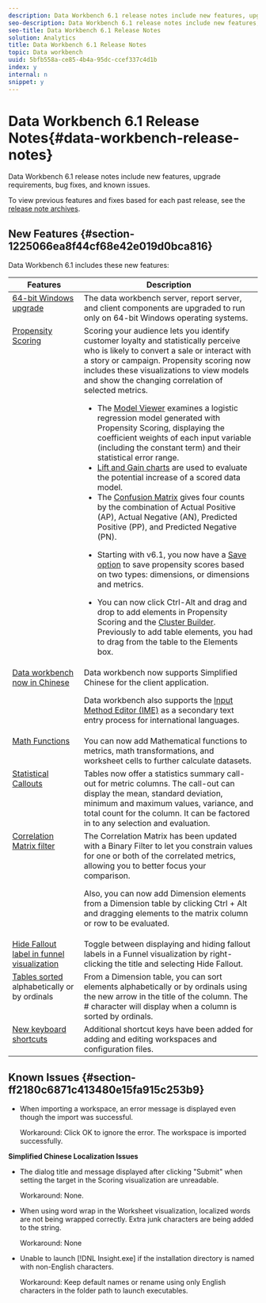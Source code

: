 ```yaml
---
description: Data Workbench 6.1 release notes include new features, upgrade requirements, bug fixes, and known issues.
seo-description: Data Workbench 6.1 release notes include new features, upgrade requirements, bug fixes, and known issues.
seo-title: Data Workbench 6.1 Release Notes
solution: Analytics
title: Data Workbench 6.1 Release Notes
topic: Data workbench
uuid: 5bfb558a-ce85-4b4a-95dc-ccef337c4d1b
index: y
internal: n
snippet: y
---
```


# Data Workbench 6.1 Release Notes{#data-workbench-release-notes}

Data Workbench 6.1 release notes include new features, upgrade requirements, bug fixes, and known issues.

To view previous features and fixes based for each past release, see the [release note archives](https://marketing.adobe.com/resources/help/en_US/insight/insight_release_notes_prev.pdf).

## New Features {#section-1225066ea8f44cf68e42e019d0bca816}

Data Workbench 6.1 includes these new features: 

<table id="table_E28A6D31E7D941F7A0C2048F0F0F7838"> 
 <thead> 
  <tr> 
   <th colname="col1" class="entry"> Features </th> 
   <th colname="col2" class="entry"> Description </th> 
  </tr>
 </thead>
 <tbody> 
  <tr valign="top"> 
   <td colname="col1"><a href="http://marketing.adobe.com/resources/help/en_US/insight/install/index.html#Data_Workbench_Client_Minimum_System_Requirements" format="http" scope="external"> 64-bit Windows upgrade </a> </td> 
   <td colname="col2"> The data workbench server, report server, and client components are upgraded to run only on 64-bit Windows operating systems. </td> 
  </tr> 
  <tr valign="top"> 
   <td colname="col1" valign="top"><a href="http://marketing.adobe.com/resources/help/en_US/insight/client/index.html#Propensity_Scoring" format="http" scope="external"> Propensity Scoring</a> </td> 
   <td colname="col2">Scoring your audience lets you identify customer loyalty and statistically perceive who is likely to convert a sale or interact with a story or campaign. Propensity scoring now includes these visualizations to view models and show the changing correlation of selected metrics. <p> 
     <ul id="ul_682E12BBC65F4FB5909BEC3430DB9C13"> 
      <li id="li_F0A5BFA2D0A74445A07F7705D63DE4C2">The <a href="http://marketing.adobe.com/resources/help/en_US/insight/client/index.html#Model_Viewer" format="http" scope="external"> Model Viewer</a> examines a logistic regression model generated with Propensity Scoring, displaying the coefficient weights of each input variable (including the constant term) and their statistical error range. </li> 
      <li id="li_1E223A50AD154DD6A9587CD1024EFD3A"><a href="http://marketing.adobe.com/resources/help/en_US/insight/client/index.html#Propensity_Gain_and_Lift_Charts" format="http" scope="external"> Lift and Gain charts</a> are used to evaluate the potential increase of a scored data model. </li> 
      <li id="li_0B1BF8C77CBC443C8DB4A47FCFD43F41">The <a href="http://marketing.adobe.com/resources/help/en_US/insight/client/index.html#Confusion_Matrix" format="http" scope="external"> Confusion Matrix</a> gives four counts by the combination of Actual Positive (AP), Actual Negative (AN), Predicted Positive (PP), and Predicted Negative (PN). </li> 
      <li id="li_D340802FD6034D5480B71C98226A3C87"> <p>Starting with v6.1, you now have a <a href="http://marketing.adobe.com/resources/help/en_US/insight/client/index.html#Propensity_Scoring" format="http" scope="external"> Save option</a> to save propensity scores based on two types: dimensions, or dimensions and metrics. </p> </li> 
      <li id="li_16AEDE7E241C4DE4A946016C37878C49">You can now click Ctrl-Alt and drag and drop to add elements in Propensity Scoring and the <a href="http://marketing.adobe.com/resources/help/en_US/insight/client/index.html#Clustering" format="http" scope="external"> Cluster Builder</a>. Previously to add table elements, you had to drag from the table to the Elements box. </li> 
     </ul> </p> </td> 
  </tr> 
  <tr valign="top"> 
   <td colname="col1"><a href="../../../home/c-release-notes-insight/c-release-notes-insight-61/c-6-1/c-support-for-chinese.md#concept-e69dac7de1484720ad469d6c208e7541" format="dita" scope="local"> Data workbench now in Chinese </a> </td> 
   <td colname="col2">Data workbench now supports Simplified Chinese for the client application. <p>Data workbench also supports the <a href="../../../home/c-inst-svr/c-upgrd-uninst-sftwr/c-upgrd-sftwr/c-6-0-to-6-1-upgrade/c-localized-ime.md#concept-86d7602cd6ec416b8d4a518f325e001e" format="dita" scope="local"> Input Method Editor (IME)</a> as a secondary text entry process for international languages. </p> </td> 
  </tr> 
  <tr valign="top"> 
   <td colname="col1"><a href="http://marketing.adobe.com/resources/help/en_US/insight/client/index.html#Syntax_for_Math_Expressions" format="http" scope="external"> Math Functions</a> </td> 
   <td colname="col2"> You can now add Mathematical functions to metrics, math transformations, and worksheet cells to further calculate datasets. </td> 
  </tr> 
  <tr valign="top"> 
   <td colname="col1"><a href="http://marketing.adobe.com/resources/help/en_US/insight/client/index.html#Statistical_Callouts" format="http" scope="external"> Statistical Callouts </a> </td> 
   <td colname="col2"> Tables now offer a statistics summary call-out for metric columns. The call-out can display the mean, standard deviation, minimum and maximum values, variance, and total count for the column. It can be factored in to any selection and evaluation. </td> 
  </tr> 
  <tr valign="top"> 
   <td colname="col1"><a href="http://marketing.adobe.com/resources/help/en_US/insight/client/#Binary_Filter_in_the_Correlation_Matrix" format="http" scope="external"> Correlation Matrix filter</a> </td> 
   <td colname="col2">The Correlation Matrix has been updated with a <span class="uicontrol"> Binary Filter</span> to let you constrain values for one or both of the correlated metrics, allowing you to better focus your comparison. <p>Also, you can now add Dimension elements from a Dimension table by clicking Ctrl + Alt and dragging elements to the matrix column or row to be evaluated. </p> </td> 
  </tr> 
  <tr valign="top"> 
   <td colname="col1"><a href="../../../home/c-release-notes-insight/c-release-notes-insight-61/c-6-1/c-funnel-hide-fallout.md#concept-cb550a98b11d432482db58183b0b965b" format="dita" scope="local"> Hide Fallout label in funnel visualization</a> </td> 
   <td colname="col2">Toggle between displaying and hiding fallout labels in a Funnel visualization by right-clicking the title and selecting <span class="uicontrol"> Hide Fallout</span>. </td> 
  </tr> 
  <tr valign="top"> 
   <td colname="col1"><a href="../../../home/c-release-notes-insight/c-release-notes-insight-61/c-6-1/c-sort-tables.md#concept-23bf1ce3dced4811b7b9a7f5928cd179" format="dita" scope="local"> Tables sorted</a> alphabetically or by ordinals </td> 
   <td colname="col2"> From a Dimension table, you can sort elements alphabetically or by ordinals using the new arrow in the title of the column. The # character will display when a column is sorted by ordinals. </td> 
  </tr> 
  <tr valign="top"> 
   <td colname="col1"><a href="../../../home/c-release-notes-insight/c-release-notes-insight-61/c-6-1/c-keyboard-shortcuts.md#concept-944ee0fdd5a04a5cbd56acc6c3ab2935" format="dita" scope="local"> New keyboard shortcuts </a> </td> 
   <td colname="col2"> Additional shortcut keys have been added for adding and editing workspaces and configuration files. </td> 
  </tr> 
 </tbody> 
</table>

## Known Issues {#section-ff2180c6871c413480e15fa915c253b9}

* When importing a workspace, an error message is displayed even though the import was successful.

  Workaround: Click OK to ignore the error. The workspace is imported successfully.

**Simplified Chinese Localization Issues**

* The dialog title and message displayed after clicking "Submit" when setting the target in the Scoring visualization are unreadable.

  Workaround: None. 
* When using word wrap in the Worksheet visualization, localized words are not being wrapped correctly. Extra junk characters are being added to the string.

  Workaround: None 
* Unable to launch [!DNL Insight.exe] if the installation directory is named with non-English characters.

  Workaround: Keep default names or rename using only English characters in the folder path to launch executables.

